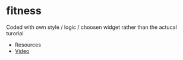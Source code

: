 # fitness

Coded with own style / logic / choosen widget rather than the actucal turorial

- Resources
- [Video](https://youtu.be/TPXt3PwQn7I)

